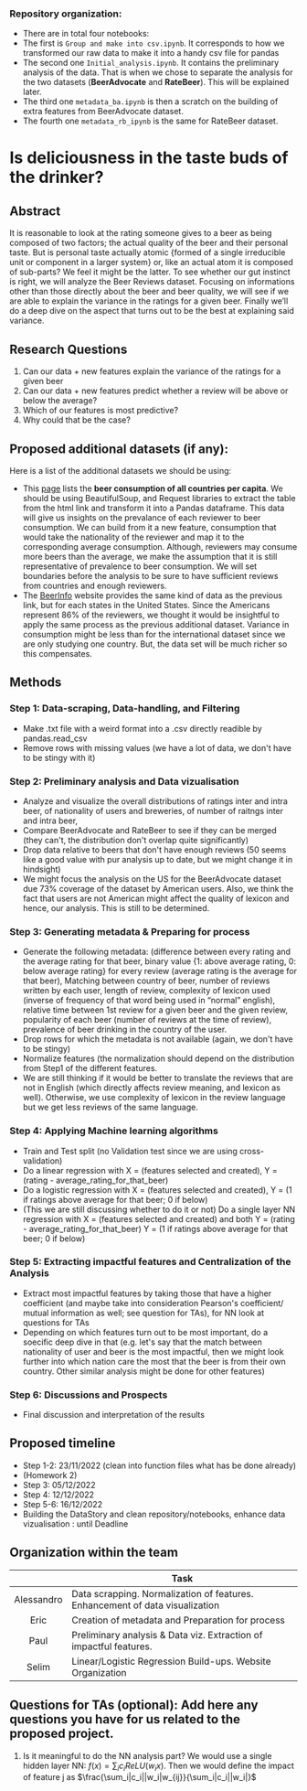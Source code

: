 ### Repository organization:
* There are in total four notebooks:
 * The first is <code>Group and make into csv.ipynb</code>. It corresponds to how we transformed our raw data to make it into a handy csv file for pandas
 * The second one <code>Initial_analysis.ipynb</code>. It contains the preliminary analysis of the data. That is when we chose to separate the analysis for the two datasets (__BeerAdvocate__ and __RateBeer__). This will be explained later.
 * The third one <code>metadata_ba.ipynb</code> is then a scratch on the building of extra features from BeerAdvocate dataset.
 * The fourth one <code>metadata_rb_ipynb</code> is the same for RateBeer dataset.

# Is deliciousness in the taste buds of the drinker? 

## Abstract
It is reasonable to look at the rating someone gives to a beer as being composed of two factors; the actual quality of the beer and their personal taste. But is personal taste actually atomic {formed of a single irreducible unit or component in a larger system} or, like an actual atom it is composed of sub-parts? 
We feel it might be the latter.
To see whether our gut instinct is right, we will analyze the Beer Reviews dataset. Focusing on informations other than those directly about the beer and beer quality, we will see if we are able to explain the variance in the ratings for a given beer. Finally we’ll do a deep dive on the aspect that turns out to be the best at explaining said variance.


## Research Questions
1) Can our data + new features explain the variance of the ratings for a given beer
2) Can our data + new features predict whether a review will be above or below the average?
3) Which of our features is most predictive?
4) Why could that be the case?



## Proposed additional datasets (if any):
Here is a list of the additional datasets we should be using:
  * This [page](https://en.wikipedia.org/wiki/List_of_countries_by_beer_consumption_per_capita) lists the __beer consumption of all countries per capita__. We should be using BeautifulSoup, and Request libraries to extract the table from the html link and transform it into a Pandas dataframe. This data will give us insights on the prevalance of each reviewer to beer consumption. We can build from it a new feature, consumption that would take the nationality of the reviewer and map it to the corresponding average consumption. Although, reviewers may consume more beers than the average, we make the assumption that it is still representative of prevalence to beer consumption. We will set boundaries before the analysis to be sure to have sufficient reviews from countries and enough reviewers.
  * The [BeerInfo](https://beerinfo.com/beer-consumption-by-state-per-capita/) website provides the same kind of data as the previous link, but for each states in the United States. Since the Americans represent 86% of the reviewers, we thought it would be insightful to apply the same process as the previous additional dataset. Variance in consumption might be less than for the international dataset since we are only studying one country. But, the data set will be much richer so this compensates.

## Methods
### Step 1: Data-scraping, Data-handling, and Filtering

* Make .txt file with a weird format into a .csv directly readible by pandas.read_csv
* Remove rows with missing values (we have a lot of data, we don't have to be stingy with it)

### Step 2: Preliminary analysis and Data vizualisation

* Analyze and visualize the overall distributions of ratings inter and intra beer, of nationality of users and breweries, of number of raitngs inter and intra beer, 
* Compare BeerAdvocate and RateBeer to see if they can be merged (they can't, the distribution don't overlap quite significantly)
* Drop data relative to beers that don't have enough reviews (50 seems like a good value with pur analysis up to date, but we might change it in hindsight)
* We might focus the analysis on the US for the BeerAdvocate dataset due 73% coverage of the dataset by American users. Also, we think the fact that users are not American might affect the quality of lexicon and hence, our analysis. This is still to be determined.

### Step 3: Generating metadata & Preparing for process

* Generate the following metadata: (difference between every rating and the average rating for that beer, binary value {1: above average rating, 0: below average rating} for every review (average rating is the average for that beer), Matching between country of beer, number of reviews written by each user, length of review, complexity of lexicon used (inverse of frequency of that word being used in “normal” english), relative time between 1st review for a given beer and the given review, popularity of each beer (number of reviews at the time of review), prevalence of beer drinking in the country of the user.
* Drop rows for which the metadata is not available (again, we don't have to be stingy)
* Normalize features (the normalization should depend on the distribution from Step1 of the different features.
* We are still thinking if it would be better to translate the reviews that are not in English (which directly affects review meaning, and lexicon as well). Otherwise, we use complexity of lexicon in the review language but we get less reviews of the same language.

### Step 4: Applying Machine learning algorithms

* Train and Test split (no Validation test since we are using cross-validation)
* Do a linear regression with X = (features selected and created), Y = (rating - average_rating_for_that_beer)
* Do a logistic regression with X = (features selected and created), Y = (1 if ratings above average for that beer; 0 if below)
* (This we are still discussing whether to do it or not) Do a single layer NN regression with  X = (features selected and created) and both Y = (rating - average_rating_for_that_beer)  Y = (1 if ratings above average for that beer; 0 if below)

### Step 5: Extracting impactful features and Centralization of the Analysis

* Extract most impactful features by taking those that have a higher coefficient (and maybe take into consideration Pearson's coefficient/ mutual information as well; see question for TAs), for NN look at questions for TAs
* Depending on which features turn out to be most important, do a soecific deep dive in that (e.g. let's say that the match between nationality of user and beer is the most impactful, then we might look further into which nation care the most that the beer is from their own country. Other similar analysis might be done for other features)

### Step 6: Discussions and Prospects

* Final discussion and interpretation of the results



## Proposed timeline

* Step 1-2: 23/11/2022 (clean into function files what has be done already)
* (Homework 2)
* Step 3: 05/12/2022 
* Step 4: 12/12/2022
* Step 5-6: 16/12/2022
* Building the DataStory and clean repository/notebooks, enhance data vizualisation : until Deadline

## Organization within the team
| | Task |
| :---:|---|
| Alessandro| Data scrapping. Normalization of features. Enhancement of data visualization|
| Eric | Creation of metadata and Preparation for process|
| Paul | Preliminary analysis & Data viz. Extraction of impactful features.|
| Selim | Linear/Logistic Regression Build-ups. Website Organization|

## Questions for TAs (optional): Add here any questions you have for us related to the proposed project.
1) Is it meaningful to do the NN analysis part? We would use a single hidden layer NN: $f(x)=\sum_ic_iReLU(w_ix)$. Then we would define the impact of feature j as $\frac{\sum_i|c_i||w_i|w_{ij}}{\sum_i|c_i||w_i|}$

